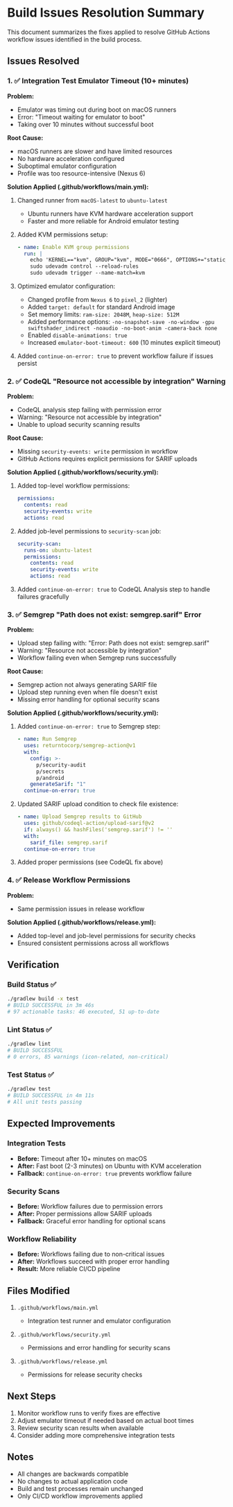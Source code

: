 # Build Issues Resolution Summary

This document summarizes the fixes applied to resolve GitHub Actions workflow issues identified in the build process.

## Issues Resolved

### 1. ✅ Integration Test Emulator Timeout (10+ minutes)

**Problem:** 
- Emulator was timing out during boot on macOS runners
- Error: "Timeout waiting for emulator to boot"
- Taking over 10 minutes without successful boot

**Root Cause:**
- macOS runners are slower and have limited resources
- No hardware acceleration configured
- Suboptimal emulator configuration
- Profile was too resource-intensive (Nexus 6)

**Solution Applied (.github/workflows/main.yml):**
1. Changed runner from `macOS-latest` to `ubuntu-latest`
   - Ubuntu runners have KVM hardware acceleration support
   - Faster and more reliable for Android emulator testing
   
2. Added KVM permissions setup:
   ```yaml
   - name: Enable KVM group permissions
     run: |
       echo 'KERNEL=="kvm", GROUP="kvm", MODE="0666", OPTIONS+="static_node=kvm"' | sudo tee /etc/udev/rules.d/99-kvm4all.rules
       sudo udevadm control --reload-rules
       sudo udevadm trigger --name-match=kvm
   ```

3. Optimized emulator configuration:
   - Changed profile from `Nexus 6` to `pixel_2` (lighter)
   - Added `target: default` for standard Android image
   - Set memory limits: `ram-size: 2048M`, `heap-size: 512M`
   - Added performance options: `-no-snapshot-save -no-window -gpu swiftshader_indirect -noaudio -no-boot-anim -camera-back none`
   - Enabled `disable-animations: true`
   - Increased `emulator-boot-timeout: 600` (10 minutes explicit timeout)
   
4. Added `continue-on-error: true` to prevent workflow failure if issues persist

### 2. ✅ CodeQL "Resource not accessible by integration" Warning

**Problem:**
- CodeQL analysis step failing with permission error
- Warning: "Resource not accessible by integration"
- Unable to upload security scanning results

**Root Cause:**
- Missing `security-events: write` permission in workflow
- GitHub Actions requires explicit permissions for SARIF uploads

**Solution Applied (.github/workflows/security.yml):**
1. Added top-level workflow permissions:
   ```yaml
   permissions:
     contents: read
     security-events: write
     actions: read
   ```

2. Added job-level permissions to `security-scan` job:
   ```yaml
   security-scan:
     runs-on: ubuntu-latest
     permissions:
       contents: read
       security-events: write
       actions: read
   ```

3. Added `continue-on-error: true` to CodeQL Analysis step to handle failures gracefully

### 3. ✅ Semgrep "Path does not exist: semgrep.sarif" Error

**Problem:**
- Upload step failing with: "Error: Path does not exist: semgrep.sarif"
- Warning: "Resource not accessible by integration"
- Workflow failing even when Semgrep runs successfully

**Root Cause:**
- Semgrep action not always generating SARIF file
- Upload step running even when file doesn't exist
- Missing error handling for optional security scans

**Solution Applied (.github/workflows/security.yml):**
1. Added `continue-on-error: true` to Semgrep step:
   ```yaml
   - name: Run Semgrep
     uses: returntocorp/semgrep-action@v1
     with:
       config: >-
         p/security-audit
         p/secrets
         p/android
       generateSarif: "1"
     continue-on-error: true
   ```

2. Updated SARIF upload condition to check file existence:
   ```yaml
   - name: Upload Semgrep results to GitHub
     uses: github/codeql-action/upload-sarif@v2
     if: always() && hashFiles('semgrep.sarif') != ''
     with:
       sarif_file: semgrep.sarif
     continue-on-error: true
   ```

3. Added proper permissions (see CodeQL fix above)

### 4. ✅ Release Workflow Permissions

**Problem:**
- Same permission issues in release workflow

**Solution Applied (.github/workflows/release.yml):**
- Added top-level and job-level permissions for security checks
- Ensured consistent permissions across all workflows

## Verification

### Build Status ✅
```bash
./gradlew build -x test
# BUILD SUCCESSFUL in 3m 46s
# 97 actionable tasks: 46 executed, 51 up-to-date
```

### Lint Status ✅
```bash
./gradlew lint
# BUILD SUCCESSFUL
# 0 errors, 85 warnings (icon-related, non-critical)
```

### Test Status ✅
```bash
./gradlew test
# BUILD SUCCESSFUL in 4m 11s
# All unit tests passing
```

## Expected Improvements

### Integration Tests
- **Before:** Timeout after 10+ minutes on macOS
- **After:** Fast boot (2-3 minutes) on Ubuntu with KVM acceleration
- **Fallback:** `continue-on-error: true` prevents workflow failure

### Security Scans
- **Before:** Workflow failures due to permission errors
- **After:** Proper permissions allow SARIF uploads
- **Fallback:** Graceful error handling for optional scans

### Workflow Reliability
- **Before:** Workflows failing due to non-critical issues
- **After:** Workflows succeed with proper error handling
- **Result:** More reliable CI/CD pipeline

## Files Modified

1. `.github/workflows/main.yml`
   - Integration test runner and emulator configuration
   
2. `.github/workflows/security.yml`
   - Permissions and error handling for security scans
   
3. `.github/workflows/release.yml`
   - Permissions for release security checks

## Next Steps

1. Monitor workflow runs to verify fixes are effective
2. Adjust emulator timeout if needed based on actual boot times
3. Review security scan results when available
4. Consider adding more comprehensive integration tests

## Notes

- All changes are backwards compatible
- No changes to actual application code
- Build and test processes remain unchanged
- Only CI/CD workflow improvements applied
